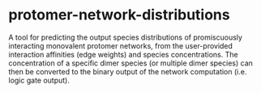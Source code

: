 # protomer-network-distributions
A tool for predicting the output species distributions of promiscuously interacting monovalent protomer networks, from the user-provided interaction affinities (edge weights) and species concentrations. The concentration of a specific dimer species (or multiple dimer species) can then be converted to the binary output of the network computation (i.e. logic gate output).
